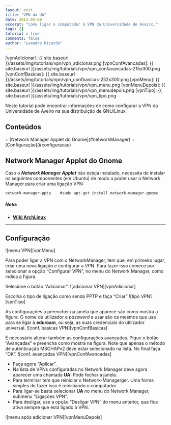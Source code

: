 ```yaml
---
layout: post
title: "VPN da UA"
date: 2013-04-09
excerpt: "Como ligar o computador à VPN da Universidade de Aveiro."
tags: []
tutorial : true
comments: false
author: "Leandro Ricardo"
---
```



[vpnAdicionar]: {{ site.baseurl }}/assets/img/tutorials/vpn/vpn_adicionar.png
[vpnConfAvancadas]: {{ site.baseurl }}/assets/img/tutorials/vpn/vpn_confavancadas-215x300.png
[vpnConfBasicas]: {{ site.baseurl }}/assets/img/tutorials/vpn/vpn_confbasicas-252x300.png
[vpnMenu]: {{ site.baseurl }}/assets/img/tutorials/vpn/vpn_menu.png
[vpnMenuDepois]: {{ site.baseurl }}/assets/img/tutorials/vpn/vpn_menudepois.png
[vpnTipo]: {{ site.baseurl }}/assets/img/tutorials/vpn/vpn_tipo.png

Neste tutorial pode encontrar informações de como configurar a VPN da Universidade de Aveiro na sua distribuição de GNU/Linux.

<h2>Conteúdos</h2>
+ [Network Manager Applet do Gnome](#networkManager)
+ [Configuração](#configuracao)

## <a name="networkManager"></a>Network Manager Applet do Gnome

Caso o ___Network Manager Applet___ não esteja instalado, necessita de instalar os seguintes componentes (em Ubuntu) de modo a poder usar o Network Manager para criar uma ligação VPN:

~~~shell
network-manager-pptp    #sudo apt-get install network-manager-gnome
~~~

##### Nota:
+ [**Wiki ArchLinux**](https://wiki.archlinux.org/index.php/NetworkManager_(Portugu%C3%AAs))

________________________________

## <a name="configuracao"></a>Configuração

![menu VPN][vpnMenu]

Para poder ligar a VPN com o NetworkManager, tem que, em primeiro lugar, criar uma nova ligação e configurar a VPN. Para fazer isso comece por selecionar a opção “Configurar VPN”, no menu do Network Manager, como indica a figura.

Selecione o botão “Adicionar”.
![adicionar VPN][vpnAdicionar]

Escolha o tipo de ligação como sendo PPTP e faça “Criar”
![tipo VPN][vpnTipo]

As configurações a preencher na janela que aparece são como mostra a figura. O nome de utilizador e _password_ a usar são os mesmos que usa para se ligar à **eduroam**, ou seja, as suas credenciais do utilizador universal.
![conf. basicas VPN][vpnConfBasicas]

É necessário alterar também as configurações avançadas. Pique o botão “Avançadas” e preencha como mostra na figura. Note que apenas o método de autenticação MSCHAPv2 deve estar selecionado na lista. No final faça “OK”.
![conf. avançadas VPN][vpnConfAvancadas]

+ Faça agora “Aplicar”.
+ Na lista de VPNs configuradas no Network Manager deve agora aparecer uma chamada **UA**. Pode fechar a janela.
+ Para terminar tem que reiniciar o Network-Managerger. Uma forma simples de fazer isso é reiniciando o computador.
+ Para ligar-se basta selecionar **UA** no menu do Network Manager, submenu “Ligações VPN”.
+ Para desligar, use a opção “Desligar VPN” do menu anterior, que fica ativa sempre que está ligado à VPN.

![menu após adicionar VPN][vpnMenuDepois]

